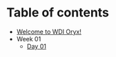 # Table of contents

- [Welcome to WDI Oryx!](README.md)
- Week 01
  - [Day 01](week_01/day_01/README.md)

